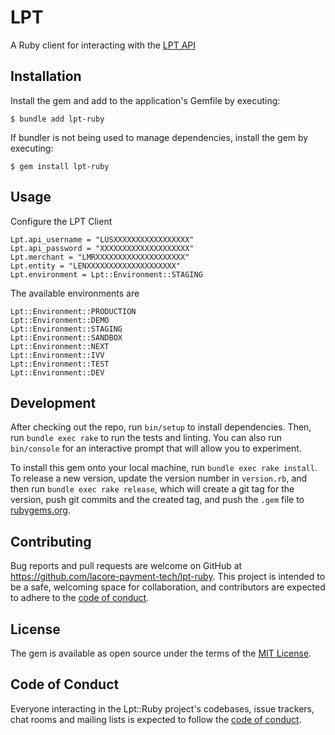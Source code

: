# LPT

A Ruby client for interacting with the [LPT API](https://lpt.io)

## Installation

Install the gem and add to the application's Gemfile by executing:

    $ bundle add lpt-ruby

If bundler is not being used to manage dependencies, install the gem by executing:

    $ gem install lpt-ruby

## Usage

Configure the LPT Client

    Lpt.api_username = "LUSXXXXXXXXXXXXXXXXX"
    Lpt.api_password = "XXXXXXXXXXXXXXXXXXXX"
    Lpt.merchant = "LMRXXXXXXXXXXXXXXXXXXXX"
    Lpt.entity = "LENXXXXXXXXXXXXXXXXXXXX"
    Lpt.environment = Lpt::Environment::STAGING

The available environments are

    Lpt::Environment::PRODUCTION
    Lpt::Environment::DEMO
    Lpt::Environment::STAGING
    Lpt::Environment::SANDBOX
    Lpt::Environment::NEXT
    Lpt::Environment::IVV
    Lpt::Environment::TEST
    Lpt::Environment::DEV

## Development

After checking out the repo, run `bin/setup` to install dependencies. Then, run
`bundle exec rake` to run the tests and linting. You can also run `bin/console`
for an interactive prompt that will allow you to experiment.

To install this gem onto your local machine, run `bundle exec rake install`. To
release a new version, update the version number in `version.rb`, and then run
`bundle exec rake release`, which will create a git tag for the version, push
git commits and the created tag, and push the `.gem` file to [rubygems.org](https://rubygems.org).

## Contributing

Bug reports and pull requests are welcome on GitHub at https://github.com/lacore-payment-tech/lpt-ruby.
This project is intended to be a safe, welcoming space for collaboration, and
contributors are expected to adhere to the [code of conduct](https://github.com/lacore-payment-tech/lpt-ruby/blob/main/CODE_OF_CONDUCT.md).

## License

The gem is available as open source under the terms of the [MIT License](https://opensource.org/licenses/MIT).

## Code of Conduct

Everyone interacting in the Lpt::Ruby project's codebases, issue trackers, chat
rooms and mailing lists is expected to follow the [code of conduct](https://github.com/lacore-payment-tech/lpt-ruby/blob/main/CODE_OF_CONDUCT.md).
